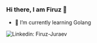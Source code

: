 ### Hi there, I am Firuz 👋

- 🌱 I’m currently learning Golang

![Linkedin: Firuz-Juraev](https://img.shields.io/badge/-Firuz-Juraev-blue?style=flat-square&logo=Linkedin&logoColor=white&link=https://www.linkedin.com/in/firuzjuraev/)
<!--
**Firuz-JuraevML/Firuz-JuraevML** is a ✨ _special_ ✨ repository because its `README.md` (this file) appears on your GitHub profile.

Here are some ideas to get you started:

- 🔭 I’m currently working on ...
- 🌱 I’m currently learning ...
- 👯 I’m looking to collaborate on ...
- 🤔 I’m looking for help with ...
- 💬 Ask me about ...
- 📫 How to reach me: ...
- 😄 Pronouns: ...
- ⚡ Fun fact: ...
-->
